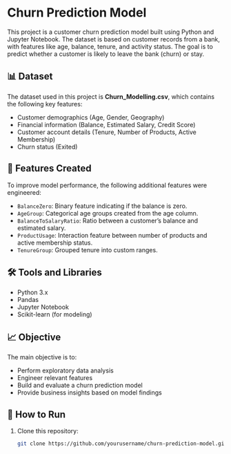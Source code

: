 

# Churn Prediction Model

This project is a customer churn prediction model built using Python and Jupyter Notebook. The dataset is based on customer records from a bank, with features like age, balance, tenure, and activity status. The goal is to predict whether a customer is likely to leave the bank (churn) or stay.

## 📊 Dataset

The dataset used in this project is **Churn_Modelling.csv**, which contains the following key features:
- Customer demographics (Age, Gender, Geography)
- Financial information (Balance, Estimated Salary, Credit Score)
- Customer account details (Tenure, Number of Products, Active Membership)
- Churn status (Exited)

## 📌 Features Created

To improve model performance, the following additional features were engineered:
- `BalanceZero`: Binary feature indicating if the balance is zero.
- `AgeGroup`: Categorical age groups created from the age column.
- `BalanceToSalaryRatio`: Ratio between a customer’s balance and estimated salary.
- `ProductUsage`: Interaction feature between number of products and active membership status.
- `TenureGroup`: Grouped tenure into custom ranges.

## 🛠️ Tools and Libraries

- Python 3.x
- Pandas
- Jupyter Notebook
- Scikit-learn (for modeling)

## 📈 Objective

The main objective is to:
- Perform exploratory data analysis
- Engineer relevant features
- Build and evaluate a churn prediction model
- Provide business insights based on model findings

## 🚀 How to Run

1. Clone this repository:
   ```bash
   git clone https://github.com/yourusername/churn-prediction-model.git
